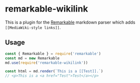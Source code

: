 # remarkable-wikilink

This is a plugin for the [Remarkable][] markdown parser which adds
`[[MediaWiki-style links]]`.

## Usage

```js
const { Remarkable } = require('remarkable')
const md = new Remarkable
md.use(require('remarkable-wikilink'))

const html = md.render(`This is a [[Test]].`)
// <p>This is a <a href="Test">Test</a></p>
```

[Remarkable]: https://github.com/jonschlinkert/remarkable
